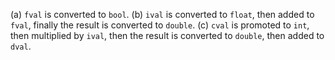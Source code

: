 <!--
 * @Author: Ning Xu
 * @Email: nxu@umich.edu
 * @Date: 2020-05-15 23:55:28
 * @LastEditor: Ning Xu
 * @Description: Notice the promotion from char to int
--> 
(a) `fval` is converted to `bool`.
(b) `ival` is converted to `float`, then added to `fval`, finally the result is converted to `double`.
(c) `cval` is promoted to `int`, then multiplied by `ival`, then the result is converted to `double`, then added to `dval`.
